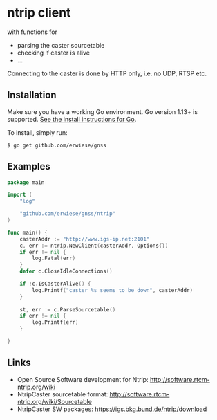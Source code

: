 # ntrip client

with functions for
- parsing the caster sourcetable
- checking if caster is alive
- ...

Connecting to the caster is done by HTTP only, i.e. no UDP, RTSP etc.


## Installation

Make sure you have a working Go environment.  Go version 1.13+ is supported.  [See
the install instructions for Go](http://golang.org/doc/install.html).

To install, simply run:
```
$ go get github.com/erwiese/gnss
```

## Examples

``` go
package main

import (
	"log"

	"github.com/erwiese/gnss/ntrip"
)

func main() {
    casterAddr := "http://www.igs-ip.net:2101"
    c, err := ntrip.NewClient(casterAddr, Options{})
	if err != nil {
		log.Fatal(err)
	}
    defer c.CloseIdleConnections()

    if !c.IsCasterAlive() {
        log.Printf("caster %s seems to be down", casterAddr)
    }
    
    st, err := c.ParseSourcetable()
    if err != nil {
		log.Printf(err)
    }

}
```

## Links
- Open Source Software development for Ntrip: http://software.rtcm-ntrip.org/wiki
- NtripCaster sourcetable format: http://software.rtcm-ntrip.org/wiki/Sourcetable
- NtripCaster SW packages: https://igs.bkg.bund.de/ntrip/download

